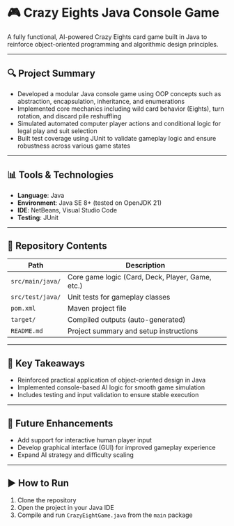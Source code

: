 # 🎮 Crazy Eights Java Console Game

A fully functional, AI-powered Crazy Eights card game built in Java to reinforce object-oriented programming and algorithmic design principles.

---

## 🔍 Project Summary

- Developed a modular Java console game using OOP concepts such as abstraction, encapsulation, inheritance, and enumerations  
- Implemented core mechanics including wild card behavior (Eights), turn rotation, and discard pile reshuffling  
- Simulated automated computer player actions and conditional logic for legal play and suit selection  
- Built test coverage using JUnit to validate gameplay logic and ensure robustness across various game states  

---

## 📊 Tools & Technologies

- **Language**: Java  
- **Environment**: Java SE 8+ (tested on OpenJDK 21)  
- **IDE**: NetBeans, Visual Studio Code  
- **Testing**: JUnit  

---

## 📁 Repository Contents

| Path                | Description                                         |
|---------------------|-----------------------------------------------------|
| `src/main/java/`    | Core game logic (Card, Deck, Player, Game, etc.)    |
| `src/test/java/`    | Unit tests for gameplay classes                     |
| `pom.xml`           | Maven project file                                  |
| `target/`           | Compiled outputs (auto-generated)                   |
| `README.md`         | Project summary and setup instructions              |

---

## 🧠 Key Takeaways

- Reinforced practical application of object-oriented design in Java 
- Implemented console-based AI logic for smooth game simulation
- Includes testing and input validation to ensure stable execution  

---

## 🚀 Future Enhancements  
- Add support for interactive human player input  
- Develop graphical interface (GUI) for improved gameplay experience  
- Expand AI strategy and difficulty scaling   

---

## ▶️ How to Run

1. Clone the repository
2. Open the project in your Java IDE
3. Compile and run `CrazyEightGame.java` from the `main` package
